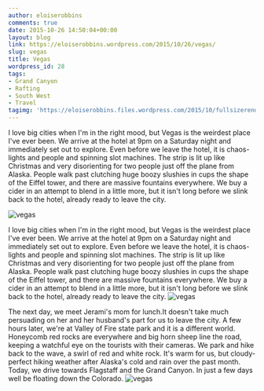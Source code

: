 ```yaml
---
author: eloiserobbins
comments: true
date: 2015-10-26 14:50:04+00:00
layout: blog
link: https://eloiserobbins.wordpress.com/2015/10/26/vegas/
slug: vegas
title: Vegas
wordpress_id: 28
tags:
- Grand Canyon
- Rafting
- South West
- Travel
tagimg: 'https://eloiserobbins.files.wordpress.com/2015/10/fullsizerender-2.jpg?w=300'
---
```


I love big cities when I'm in the right mood, but Vegas is the weirdest place I've ever been. We arrive at the hotel at 9pm on a Saturday night and immediately set out to explore. Even before we leave the hotel, it is chaos- lights and people and spinning slot machines. The strip is lit up like Christmas and very disorienting for two people just off the plane from Alaska. People walk past clutching huge boozy slushies in cups the shape of the Eiffel tower, and there are massive fountains everywhere. We buy a cider in an attempt to blend in a little more, but it isn't long before we slink back to the hotel, already ready to leave the city.



![vegas](https://eloiserobbins.files.wordpress.com/2015/10/fullsizerender-1.jpg?w=300)


I love big cities when I'm in the right mood, but Vegas is the weirdest place I've ever been. We arrive at the hotel at 9pm on a Saturday night and immediately set out to explore. Even before we leave the hotel, it is chaos- lights and people and spinning slot machines. The strip is lit up like Christmas and very disorienting for two people just off the plane from Alaska. People walk past clutching huge boozy slushies in cups the shape of the Eiffel tower, and there are massive fountains everywhere. We buy a cider in an attempt to blend in a little more, but it isn't long before we slink back to the hotel, already ready to leave the city.
![vegas](https://eloiserobbins.files.wordpress.com/2015/10/fullsizerender-1.jpg?w=300)

The next day, we meet Jerami's mom for lunch.It doesn't take much persuading on her and her husband's part for us to leave the city. A few hours later, we're at Valley of Fire state park and it is a different world. Honeycomb red rocks are everywhere and big horn sheep line the road, keeping a watchful eye on the tourists with their cameras. We park and hike back to the wave, a swirl of red and white rock. It's warm for us, but cloudy- perfect hiking weather after Alaska's cold and rain over the past month.
Today, we drive towards Flagstaff and the Grand Canyon. In just a few days well be floating down the Colorado.
![vegas](https://eloiserobbins.files.wordpress.com/2015/10/fullsizerender-2.jpg?w=300)
